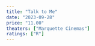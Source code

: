 ```yaml
---
title: "Talk to Me"
date: "2023-09-28"
price: "11.00"
theaters: ["Marquette Cinemas"]
ratings: ["R"]
---
```

